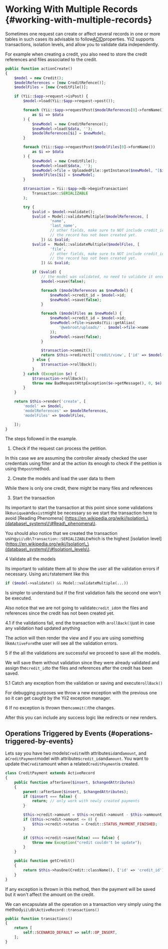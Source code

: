 # Working With Multiple Records {#working-with-multiple-records}

Sometimes one request can create or affect several records in one or more tables in such cases its advisable to follow[ACID](https://en.wikipedia.org/wiki/ACID)properties. Yii2 supports transactions, isolation levels, and allow you to validate data independently.

For example when creating a credit, you also need to store the credit references and files associated to the credit.

```php
public function actionCreate()
{
    $model = new Credit();
    $modelReferences = [new CreditRefence()];
    $modelFiles = [new CreditFile()];

    if (Yii::$app->request->isPost) {
        $model->load(Yii::$app->request->post());

        foreach (Yii::$app->requestPost($modelReferences[0]->formName())
            as $i => $data
        ) {
            $newModel = new CreditReference();
            $newModel->load($data, '');
            $modelReferences[$i] = $newModel;
        }

        foreach (Yii::$app->requestPost($modelFiles[0]->formName())
            as $i => $data
        ) {
            $newModel = new CreditFile();
            $newModel->load($data, '');
            $newModel->file = UploadedFile::getInstance($newModel, "[$i]file");
            $modelFiles[$i] = $newModel;
        }

        $transaction = Yii::$app->db->beginTransaction(
            Transaction::SERIALIZABLE
        );

        try {
            $valid = $model->validate();
            $valid = Model::validateMultiple($modelReferences, [
                    'name',
                    'last_name',
                    // other fields, make sure to NOT include credit_id since
                    // the record has not been created yet.
                ]) && $valid;
            $valid =  Model::validateMultiple($modelFiles, [
                    'file',
                    // other fields, make sure to NOT include credit_id since
                    // the record has not been created yet.
                ]) && $valid;

            if ($valid) {
                // the model was validated, no need to validate it once more
                $model->save(false);

                foreach ($modelReferences as $newModel) {
                    $newModel->credit_id = $model->id;
                    $newModel->save(false);
                }

                foreach ($modelFiles as $newModel) {
                    $newModel->credit_id = $model->id;
                    $newModel->file->saveAs(Yii::getAlias(
                        '@webroot/uploads/' . $model->file->name
                    ));
                    $newModel->save(false);
                }

                $transaction->commit();
                return $this->redirect(['credit/view', ['id' => $model->id]]);
            } else {
                $transaction->rollBack();
            }
        } catch (Exception $e) {
            $transaction->rollBack();
            throw new BadRequestHttpException($e->getMessage(), 0, $e);
        }
    }

    return $this->render('create', [
        'model' => $model,
        'modelReferences' => $modelReferences,
        'modelFiles' => $modelFiles,

    ]);
}
```

The steps followed in the example.

1. Check if the request can process the petition.

In this case we are assuming the controller already checked the user credentials using filter and at the action its enough to check if the petition is using the`post`method.

2. Create the models and load the user data to them

While there is only one credit, there might be many files and references

3.  Start the transaction

Its important to start the transaction at this point since some validations like`unique`and`exist`might be necessary so we start the transaction here to avoid \[Reading Phenomena\] \(https://en.wikipedia.org/wiki/Isolation\_\(database\_systems\)\#Read\_phenomena\).

You should also notice that we created the transaction using`yii\db\Transaction::SERIALIZABLE`which is the highest \[isolation level\] \(https://en.wikipedia.org/wiki/Isolation\_\(database\_systems\)\#Isolation\_levels\).

4 Validate all the models

Its important to validate them all to show the user all the validation errors if necessary. Using an`if`statement like this

```php
if ($model->validate() && Model::validateMultiple(...))
```

Is simpler to understand but if the first validation fails the second one won't be executed.

Also notice that we are not going to validate`credit_id`on the files and references since the credit has not been created yet.

4.1 if the validations fail, end the transaction with a`rollBack()`just in case any validation had updated anything

The action will then render the view and if you are using something like`ActiveForm`the user will see all the validation errors.

5 if the all the validations are successful we proceed to save all the models.

We will save them without validation since they were already validated and assign the`credit_id`to the files and references after the credit has been saved.

5.1 Catch any exception from the validation or saving and execute`rollBack()`

For debugging purposes we throw a new exception with the previous one so it can get caught by the Yii2 exception manager.

6 If no exception is thrown then`commit()`the changes.

After this you can include any success logic like redirects or new renders.

## Operations Triggered by Events {#operations-triggered-by-events}

Lets say you have two models`Credit`with attributes`id`and`amount`, and a`CreditPayment`model with attributes`credit_id`and`amount`. You want to update the`Credit`amount when a related`CreditPayment`is created.

```php
class CreditPayment extends ActiveRecord
{
    public function afterSave($insert, $changedAttributes)
    {
        parent::afterSave($insert, $changedAttributes);
        if ($insert === false) {
            return; // only work with newly created payments
        }

        $this->credit->amount = $this->credit->amount - $this->ammount;
        if ($this->credit->amount <= 0) {
            $this->credit->status = Credit::STATUS_PAYMENT_FINISHED;
        }

        if ($this->credit->save(false) === false) {
            throw new Exception("credit couldn't be update");
        }
    }

    public function getCredit()
    {
        return $this->hasOne(Credit::className(), ['id' => 'credit_id']);
    }
}

```

If any exception is thrown in this method, then the payment will be saved but it won't affect the amount on the credit.

We can encapsulate all the operation on a transaction very simply using the method`yii\db\ActiveRecord::transactions()`

```php
public function transactions()
{
    return [
        self::SCENARIO_DEFAULT => self::OP_INSERT,
    ];
}
```



